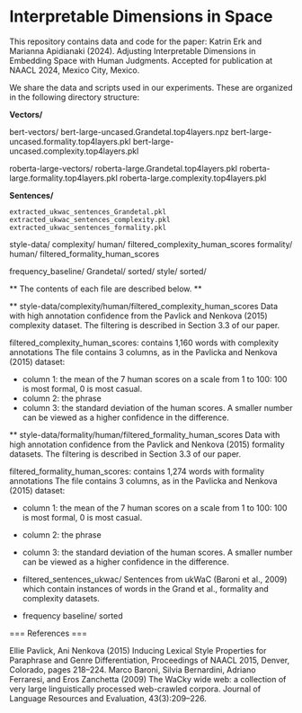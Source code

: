 # Interpretable Dimensions in Space

This repository contains data and code for the paper:
Katrin Erk and Marianna Apidianaki (2024). Adjusting Interpretable Dimensions in Embedding Space with Human Judgments. Accepted for publication at NAACL 2024, Mexico City, Mexico.

We share the data and scripts used in our experiments. These are organized in the following directory structure:

**Vectors/**

  bert-vectors/
  	bert-large-uncased.Grandetal.top4layers.npz
   	bert-large-uncased.formality.top4layers.pkl
    	bert-large-uncased.complexity.top4layers.pkl
	
  roberta-large-vectors/
	roberta-large.Grandetal.top4layers.pkl
 	roberta-large.formality.top4layers.pkl
  	roberta-large.complexity.top4layers.pkl

 **Sentences/**
 
 	extracted_ukwac_sentences_Grandetal.pkl
  	extracted_ukwac_sentences_complexity.pkl
   	extracted_ukwac_sentences_formality.pkl
 
  style-data/
      complexity/
          human/
              filtered_complexity_human_scores
      formality/
          human/
              filtered_formality_human_scores
      
  frequency_baseline/
      Grandetal/
          sorted/
      style/
          sorted/
  

** The contents of each file are described below. **

** style-data/complexity/human/filtered_complexity_human_scores
Data with high annotation confidence from the Pavlick and Nenkova (2015) complexity dataset. The filtering is described in Section 3.3 of our paper.   

filtered_complexity_human_scores: contains 1,160 words with complexity annotations
The file contains 3 columns, as in the Pavlicka and Nenkova (2015) dataset:
- column 1: the mean of the 7 human scores on a scale from 1 to 100: 100 is most formal, 0 is most casual.
- column 2: the phrase
- column 3: the standard deviation of the human scores. A smaller number can be viewed as a higher confidence in the difference.  
    
** style-data/formality/human/filtered_formality_human_scores
Data with high annotation confidence from the Pavlick and Nenkova (2015) formality datasets. The filtering is described in Section 3.3 of our paper.   
    
filtered_formality_human_scores: contains 1,274 words with formality annotations
The file contains 3 columns, as in the Pavlicka and Nenkova (2015) dataset:
- column 1: the mean of the 7 human scores on a scale from 1 to 100: 100 is most formal, 0 is most casual.
- column 2: the phrase
- column 3: the standard deviation of the human scores. A smaller number can be viewed as a higher confidence in the difference. 

- filtered_sentences_ukwac/
    Sentences from ukWaC (Baroni et al., 2009) which contain instances of words in the Grand et al., formality and complexity datasets.

- frequency baseline/
  sorted

  
=== References ===

Ellie Pavlick, Ani Nenkova (2015) Inducing Lexical Style Properties for Paraphrase and Genre Differentiation, Proceedings of NAACL 2015, Denver, Colorado, pages 218–224. 
Marco Baroni, Silvia Bernardini, Adriano Ferraresi, and Eros Zanchetta (2009) The WaCky wide web: a collection of very large linguistically processed web-crawled corpora. Journal of Language Resources and Evaluation, 43(3):209–226.
